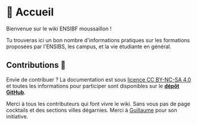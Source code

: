 # 🧭 Accueil

Bienvenue sur le wiki ENSIBF moussaillon !

Tu trouveras ici un bon nombre d'informations pratiques sur les formations proposées par l'ENSIBS, les campus, et la vie étudiante en général.

## Contributions 🙌‍

Envie de contribuer ? La documentation est sous [licence CC BY-NC-SA 4.0](https://creativecommons.org/licenses/by-nc-sa/4.0/deed.fr) et toutes les informations pour participer sont disponibles sur le [**dépôt GitHub**](https://github.com/unguest/ensibf).

Merci à tous les contributeurs qui font vivre le wiki. Sans vous pas de page cocktails et des sections villes dégarnies.
Merci à [Guillaume](https://gitlab.com/GuillaumeASSIER) pour son initiative.
